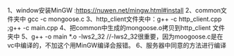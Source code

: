 1、window安装MinGW :https://nuwen.net/mingw.html#install
2、common文件夹中 gcc -c mongoose.c
3、http_client文件夹中：g++ -c http_client.cpp ;g++ -c main.cpp
4、把common中生成的mongoose.o拷贝到http_client 文件夹中
5、g++ -o main *.o -lws2_32   //-lws2_32很重要，因为moogoose.c是在vc中编译的，不加这个用MinGW编译会报错。
6、服务器中同意的方法进行编译
